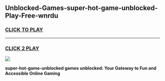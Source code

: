 
## Unblocked-Games-super-hot-game-unblocked-Play-Free-wnrdu
<h3>
<a href="https://premium76.site?title=super-hot-game-unblocked&ref=21A">CLICK TO PLAY</a></h3>
<hr>

<h3>
<a href="https://premium76.site?title=super-hot-game-unblocked&ref=21A">CLICK 2 PLAY</a>
  
</h3>

<a href="https://premium76.site?title=super-hot-game-unblocked&ref=21A"><img src="https://clearcache.store/games.png"></a>


**super-hot-game-unblocked games unblocked: Your Gateway to Fun and Accessible Online Gaming**
